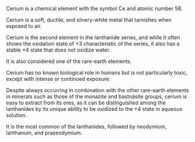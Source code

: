 ﻿Cerium is a chemical element with the symbol Ce and atomic number 58.

Cerium is a soft, ductile, and silvery-white metal that tarnishes when exposed to air.

Cerium is the second element in the lanthanide series, and while it often shows the oxidation state of +3 characteristic of the series, it also has a stable +4 state that does not oxidize water.

It is also considered one of the rare-earth elements.

Cerium has no known biological role in humans but is not particularly toxic, except with intense or continued exposure.

Despite always occurring in combination with the other rare-earth elements in minerals such as those of the monazite and bastnäsite groups, cerium is easy to extract from its ores, as it can be distinguished among the lanthanides by its unique ability to be oxidized to the +4 state in aqueous solution.

It is the most common of the lanthanides, followed by neodymium, lanthanum, and praseodymium.
